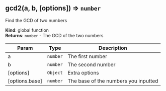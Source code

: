 <a name="gcd2"></a>

## gcd2(a, b, [options]) ⇒ <code>number</code>

Find the GCD of two numbers

**Kind**: global function  
**Returns**: <code>number</code> - The GCD of the two numbers

| Param          | Type                | Description                          |
| -------------- | ------------------- | ------------------------------------ |
| a              | <code>number</code> | The first number                     |
| b              | <code>number</code> | The second number                    |
| [options]      | <code>Object</code> | Extra options                        |
| [options.base] | <code>number</code> | The base of the numbers you inputted |
